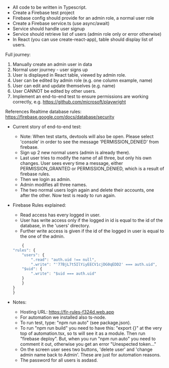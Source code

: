 - All code to be written in Typescript.
- Create a Firebase test project
- Firebase config should provide for an admin role, a normal user role
- Create a Firebase service.ts (use async/await)
- Service should handle user signup
- Service should retrieve list of users (admin role only or error otherwise)
- In React (you can use create-react-app), table should display list of users.

Full journey:
1. Manually create an admin user in data
2. Normal user journey - user signs up
3. User is displayed in React table, viewed by admin role.
4. User can be edited by admin role (e.g. one column example, name)
5. User can edit and update themselves (e.g. name)
6. User CANNOT be edited by other users.
7. Implement an end-to-end test to ensure permissions are working correctly, e.g.  https://github.com/microsoft/playwright  

References
Realtime database rules: https://firebase.google.com/docs/database/security


* Current story of end-to-end test:
    * Note: When test starts, devtools will also be open. Please select 'console' in order to see the message 'PERMISSION_DENIED' from firebase.
    * Sign up 2 new normal users (admin is already there).
    * Last user tries to modify the name of all three, but only his own changes. User sees every time a message, either PERMISSION_GRANTED or PERMISSION_DENIED, which is a result of firebase rules. 
    * Then we login as admin.
    * Admin modifies all three names.
    * The two normal users login again and delete their accounts, one after the other. Now test is ready to run again.

* Firebase Rules explained:
    * Read access has every logged in user.
    * User has write access only if the logged in id is equal to the id of the database, in the 'users' directory.
    * Further write access is given if the id of the logged in user is equal to the one of the admin.

    ```js
        {
    "rules": {
        "users": {
            ".read": "auth.uid !== null",
            ".write": "'77BjL7t5IlYiyEECV1cjDG0qEDD2' === auth.uid",
        "$uid": {
            ".write": "$uid === auth.uid"
        }
        }
    }
    }
    ```

* Notes:
    * Hosting URL: https://fir-rules-f324d.web.app
    * For automation we installed also ts-node.
    * To run test, type: "npm run auto" (see package.json).
    * To run "npm run build" you need to have this: "export {}" at the very top of automation.tsx, so ts will see it as a module. Then run "firebase deploy". But, when you run "npm run auto" you need to comment it out, otherwise you get an error "Unespected token..."
    * On the screen user sees two buttons, 'delete user' and 'change admin name back to Admin'. These are just for automation reasons.
    * The password for all users is asdasd.

